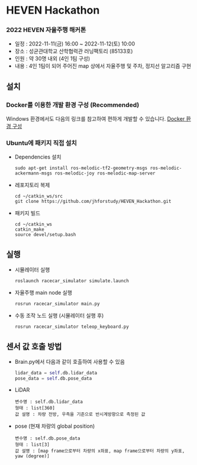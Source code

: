 # HEVEN Hackathon

### 2022 HEVEN 자율주행 해커톤
- 일정 : 2022-11-11(금) 16:00 ~ 2022-11-12(토) 10:00
- 장소 : 성균관대학교 산학협력관 러닝팩토리 (85133호)
- 인원 : 약 30명 내외 (4인 1팀 구성)
- 내용 : 4인 1팀이 되어 주어진 map 상에서 자율주행 및 주차, 정지선 알고리즘 구현

## 설치
### Docker를 이용한 개발 환경 구성 (Recommended)

Windows 환경에서도 다음의 링크를 참고하여 편하게 개발할 수 있습니다.
[Docker 환경 구성](https://github.com/jhforstudy/HEVEN_Hackathon/blob/master/InstallDocker.md)

### Ubuntu에 패키지 직접 설치

* Dependencies 설치

    ```
    sudo apt-get install ros-melodic-tf2-geometry-msgs ros-melodic-ackermann-msgs ros-melodic-joy ros-melodic-map-server
    ```

* 레포지토리 복제
    ```
    cd ~/catkin_ws/src
    git clone https://github.com/jhforstudy/HEVEN_Hackathon.git
    ```

* 패키지 빌드
    ```
    cd ~/catkin_ws
    catkin_make
    source devel/setup.bash
    ```
    
## 실행

* 시뮬레이터 실행
    ```
    roslaunch racecar_simulator simulate.launch
    ```
    
* 자율주행 main node 실행
    ```
    rosrun racecar_simulator main.py
    ```

* 수동 조작 노드 실행 (시뮬레이터 실행 후)
    ```
    rosrun racecar_simulator teleop_keyboard.py
    ```
## 센서 값 호출 방법

* Brain.py에서 다음과 같이 호출하여 사용할 수 있음
    ```python
    lidar_data = self.db.lidar_data
    pose_data = self.db.pose_data
    ```

* LiDAR<br>
    ```
    변수명 : self.db.lidar_data
    형태 : list[360]
    값 설명 : 차량 전방, 우측을 기준으로 반시계방향으로 측정된 값
    ```

* pose (현재 차량의 global position)<br>
    ```
    변수명 : self.db.pose_data
    형태 : list[3]
    값 설명 : [map frame으로부터 차량의 x좌표, map frame으로부터 차량의 y좌표, yaw (degree)]
    ```
